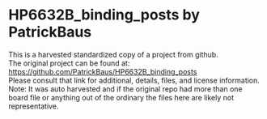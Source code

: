 
# HP6632B_binding_posts by PatrickBaus  
This is a harvested standardized copy of a project from github.  
The original project can be found at:  
https://github.com/PatrickBaus/HP6632B_binding_posts  
Please consult that link for additional, details, files, and license information.  
Note: It was auto harvested and if the original repo had more than one board file or anything out of the ordinary the files here are likely not representative.  
    